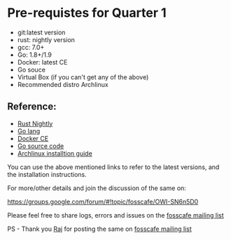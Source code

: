 # Pre-requistes for Quarter 1

* git:latest version
* rust: nightly version
* gcc: 7.0+
* Go: 1.8+/1.9 
* Docker: latest CE
* Go souce
* Virtual Box (if you can't get any of the above)
* Recommended distro Archlinux

## Reference:
* [Rust Nightly](https://doc.rust-lang.org/1.13.0/book/nightly-rust.html)
* [Go lang](https://golang.org/dl/)
* [Docker CE]( https://www.docker.com/community-edition#/download )
* [Go source code]( https://github.com/golang/go)
* [Archlinux installtion guide](https://wiki.archlinux.org/index.php/installation_guide)

You can use the above mentioned links to refer to the latest versions, and the installation instructions.


For more/other details and join the discussion of the same on:

https://groups.google.com/forum/#!topic/fosscafe/OWI-SN6n5D0


Please feel free to share logs, errors and issues on the [fosscafe mailing list](https://groups.google.com/group/fosscafe)


PS - Thank you [Raj](https://github.com/rkgade) for posting the same on [fosscafe mailing list](https://groups.google.com/group/fosscafe)

